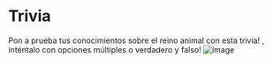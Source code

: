 # Trivia
Pon a prueba tus conocimientos sobre el reino animal con esta trivia! , inténtalo con opciones múltiples o verdadero y falso!
![image](https://user-images.githubusercontent.com/32285156/37885061-7f23a438-3089-11e8-90fb-39e9098b9479.png)

